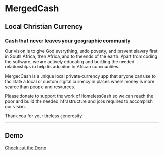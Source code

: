 # MergedCash
## Local Christian Currency
### Cash that never leaves your geographic community

Our vision is to give God everything, undo poverty, and prevent slavery first in South Africa, then Africa, and to the ends of the earth.
Apart from coding the software, we are actively educating and building the needed relationships to help its adoption in African communities.

MergedCash is a unique local private-currency app that anyone can use to facilitate a local or custom digital currency in places where money is more scarce than people and resources.

Please donate to support the work of HomelessCash so we can reach the poor and build the needed infrastructure and jobs required to accomplish our vision.

Thank you for your tireless generosity!

---
## Demo
[Check out the Demo](https://mergedcash.com)
